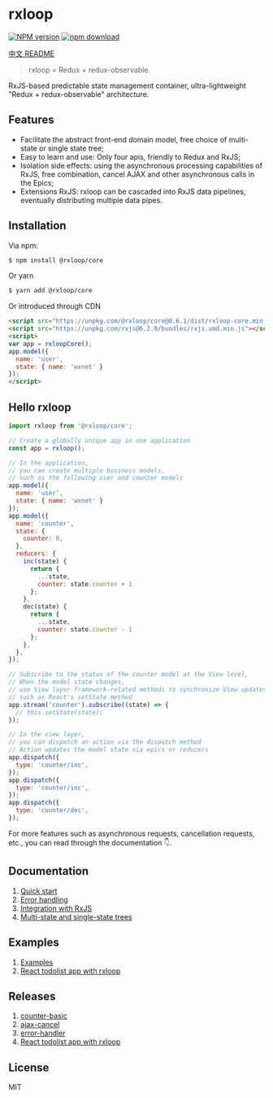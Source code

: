 # rxloop

[![NPM version][npm-image]][npm-url]
[![npm download][download-image]][download-url]

[npm-image]: https://img.shields.io/npm/v/@rxloop/core.svg?style=flat-square
[npm-url]: https://npmjs.org/package/@rxloop/core
[download-image]: https://img.shields.io/npm/dm/@rxloop/core.svg?style=flat-square
[download-url]: https://npmjs.org/package/@rxloop/core

[中文 README](README-zh_CN.md)
> rxloop = Redux + redux-observable.

RxJS-based predictable state management container, ultra-lightweight "Redux + redux-observable" architecture.

## Features
* Facilitate the abstract front-end domain model, free choice of multi-state or single state tree;
* Easy to learn and use: Only four apis, friendly to Redux and RxJS;
* Isolation side effects: using the asynchronous processing capabilities of RxJS, free combination, cancel AJAX and other asynchronous calls in the Epics;
* Extensions RxJS: rxloop can be cascaded into RxJS data pipelines, eventually distributing multiple data pipes.

## Installation
Via npm:
```bash
$ npm install @rxloop/core
```

Or yarn
```bash
$ yarn add @rxloop/core
```

Or introduced through CDN
```html
<script src="https://unpkg.com/@rxloop/core@0.6.1/dist/rxloop-core.min.js"></script>
<script src="https://unpkg.com/rxjs@6.2.0/bundles/rxjs.umd.min.js"></script>
<script>
var app = rxloopCore();
app.model({
  name: 'user',
  state: { name: 'wxnet' }
});
</script>
```

## Hello rxloop
```javascript
import rxloop from '@rxloop/core';

// Create a globally unique app in one application
const app = rxloop();

// In the application, 
// you can create multiple business models,
// such as the following user and counter models
app.model({
  name: 'user',
  state: { name: 'wxnet' }
});
app.model({
  name: 'counter',
  state: {
    counter: 0,
  },
  reducers: {
    inc(state) {
      return {
        ...state,
        counter: state.counter + 1
      };
    },
    dec(state) {
      return {
        ...state,
        counter: state.counter - 1
      };
    },
  },
});

// Subscribe to the status of the counter model at the View level,
// When the model state changes,
// use View layer framework-related methods to synchronize View updates,
// such as React's setState method
app.stream('counter').subscribe((state) => {
  // this.setState(state);
});

// In the view layer,
// you can dispatch an action via the dispatch method
// Action updates the model state via epics or reducers
app.dispatch({
  type: 'counter/inc',
});
app.dispatch({
  type: 'counter/inc',
});
app.dispatch({
  type: 'counter/dec',
});
```

For more features such as asynchronous requests, cancellation requests, etc.,
you can read through the documentation 👇.

## Documentation

1. [Quick start](https://talkingdata.github.io/rxloop/#/basics/getting-started)
2. [Error handling](https://talkingdata.github.io/rxloop/#/basics/error-handler)
3. [Integration with RxJS](https://talkingdata.github.io/rxloop/#/advanced/integration-with-rxjs)
4. [Multi-state and single-state trees](https://talkingdata.github.io/rxloop/#/advanced/multi-state-and-single-state)

## Examples

1. [Examples](https://github.com/TalkingData/rxloop/tree/master/examples)
2. [React todolist app with rxloop](https://github.com/TalkingData/rxloop-react-todos)

## Releases

1. [counter-basic](https://github.com/TalkingData/rxloop/tree/master/examples/counter-basic)
2. [ajax-cancel](https://github.com/TalkingData/rxloop/tree/master/examples/ajax-cancel)
3. [error-handler](https://github.com/TalkingData/rxloop/tree/master/examples/error-handler)
4. [React todolist app with rxloop](https://github.com/TalkingData/rxloop-react-todos)

## License
MIT
